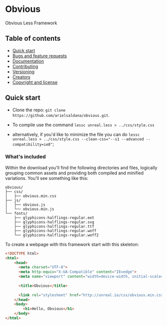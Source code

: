 # Obvious

Obvious Less Framework

## Table of contents

- [Quick start](#quick-start)
- [Bugs and feature requests](#bugs-and-feature-requests)
- [Documentation](#documentation)
- [Contributing](#contributing)
- [Versioning](#versioning)
- [Creators](#creators)
- [Copyright and license](#copyright-and-license)

## Quick start

- Clone the repo: `git clone https://github.com/arielsaldana/obvious.git`.

- To compile use the command `lessc unreal.less > ../css/style.css`
- alternatively, if you'd like to minimize the file you can do `lessc unreal.less > ../css/style.css --clean-css="--s1 --advanced --compatibility=ie8"`;


### What's included

Within the download you'll find the following directories and files, logically grouping common assets and providing both compiled and minified variations. You'll see something like this:

```
obvious/
├── css/
│   ├── obvious.min.css
├── js/
│   ├── obvious.js
│   └── obvious.min.js
└── fonts/
    ├── glyphicons-halflings-regular.eot
    ├── glyphicons-halflings-regular.svg
    ├── glyphicons-halflings-regular.ttf
    ├── glyphicons-halflings-regular.woff
    └── glyphicons-halflings-regular.woff2
```

To create a webpage with this framework start with this skeleton:

```HTML
<!DOCTYPE html>
<html>
    <head>
      <meta charset="UTF-8">
      <meta http-equiv="X-UA-Compatible" content="IE=edge">
      <meta name="viewport" content="width=device-width, initial-scale=1, user-scalable=no">
      
      <title>Obvious</title>
      
      <link rel="stylesheet" href="http://unreal.io/css/obvious.min.css">
    </head>
    <body>
        <h1>Hello, Obvious</h1>
    </body>
</html>
```
